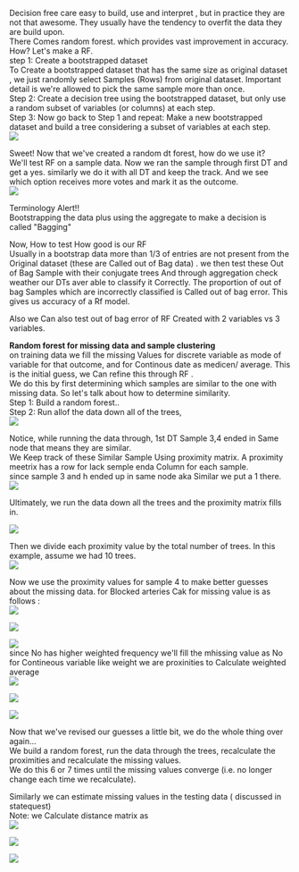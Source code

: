 Decision free care easy to build, use and interpret , but in practice they are not that awesome. They usually have the tendency to overfit the data they are build upon.  
There Comes random forest. which provides vast improvement in accuracy. How? Let's make a RF.  
step 1: Create a bootstrapped dataset  
To Create a bootstrapped dataset that has the same size as original dataset , we just randomly select Samples (Rows) from original dataset. Important detail is we're allowed to pick the same sample more than once.  
Step 2: Create a decision tree using the bootstrapped dataset, but only use a random subset of variables (or columns) at each step.  
Step 3: Now go back to Step 1 and repeat: Make a new bootstrapped dataset and build a tree considering a subset of variables at each step.  
![](file:///C:\Users\abhis\AppData\Local\Packages\SAMSUNGELECTRONICSCoLtd.SamsungNotes_wyx1vj98g3asy\TempState\64@files_250324_130312_623.jpg)  
  
  
Sweet! Now that we've created a random dt forest, how do we use it?  
We'll test RF on a sample data. Now we ran the sample through first DT and get a yes. similarly we do it with all DT and keep the track. And we see which option receives more votes and mark it as the outcome.  
![](file:///C:\Users\abhis\AppData\Local\Packages\SAMSUNGELECTRONICSCoLtd.SamsungNotes_wyx1vj98g3asy\TempState\73@paste_250324_131911_775.jpg)  
  
Terminology Alert!!  
Bootstrapping the data plus using the aggregate to make a decision is called "Bagging"  
  
Now, How to test How good is our RF  
Usually in a bootstrap data more than 1/3 of entries are not present from the Original dataset (these are Called out of Bag data) . we then test these Out of Bag Sample with their conjugate trees And through aggregation check weather our DTs aver able to classify it Correctly. The proportion of out of bag Samples which are incorrectly classified is Called out of bag error. This gives us accuracy of a Rf model.  
  
Also we Can also test out of bag error of RF Created with 2 variables vs 3 variables.  
  
**Random forest for missing** **data** **and sample clustering**  
on training data we fill the missing Values for discrete variable as mode of variable for that outcome, and for Continous date as medicen/ average. This is the initial guess, we Can refine this through RF .  
We do this by first determining which samples are similar to the one with missing data. So let's talk about how to determine similarity.  
Step 1: Build a random forest..  
Step 2: Run allof the data down all of the trees,  
![](file:///C:\Users\abhis\AppData\Local\Packages\SAMSUNGELECTRONICSCoLtd.SamsungNotes_wyx1vj98g3asy\TempState\81@files_250324_133915_254.jpg)  
  
Notice, while running the data through, 1st DT Sample 3,4 ended in Same node that means they are similar.  
We Keep track of these Similar Sample Using proximity matrix. A proximity meetrix has a row for lack semple enda Column for each sample.  
since sample 3 and h ended up in same node aka Similar we put a 1 there.  
![](file:///C:\Users\abhis\AppData\Local\Packages\SAMSUNGELECTRONICSCoLtd.SamsungNotes_wyx1vj98g3asy\TempState\83@files_250324_134411_420.jpg)  
  
Ultimately, we run the data down all the trees and the proximity matrix fills in.  
  
  
  
![](file:///C:\Users\abhis\AppData\Local\Packages\SAMSUNGELECTRONICSCoLtd.SamsungNotes_wyx1vj98g3asy\TempState\88@paste_250324_134533_391.jpg)  
  
Then we divide each proximity value by the total number of trees. In this example, assume we had 10 trees.  
![](file:///C:\Users\abhis\AppData\Local\Packages\SAMSUNGELECTRONICSCoLtd.SamsungNotes_wyx1vj98g3asy\TempState\97@paste_250324_134632_512.jpg)  
  
Now we use the proximity values for sample 4 to make better guesses about the missing data. for Blocked arteries Cak for missing value is as follows :  
![](file:///C:\Users\abhis\AppData\Local\Packages\SAMSUNGELECTRONICSCoLtd.SamsungNotes_wyx1vj98g3asy\TempState\99@files_250324_135056_423.jpg)  
  
![](file:///C:\Users\abhis\AppData\Local\Packages\SAMSUNGELECTRONICSCoLtd.SamsungNotes_wyx1vj98g3asy\TempState\101@20250324_135521.jpg)  
  
![](file:///C:\Users\abhis\AppData\Local\Packages\SAMSUNGELECTRONICSCoLtd.SamsungNotes_wyx1vj98g3asy\TempState\102@files_250324_135812_964.jpg)  
since No has higher weighted frequency we'll fill the mhissing value as No  
for Contineous variable like weight we are proxinities to Calculate weighted average  
![](file:///C:\Users\abhis\AppData\Local\Packages\SAMSUNGELECTRONICSCoLtd.SamsungNotes_wyx1vj98g3asy\TempState\103@files_250324_140151_741.jpg)  
  
![](file:///C:\Users\abhis\AppData\Local\Packages\SAMSUNGELECTRONICSCoLtd.SamsungNotes_wyx1vj98g3asy\TempState\104@files_250324_140236_327.jpg)  
  
![](file:///C:\Users\abhis\AppData\Local\Packages\SAMSUNGELECTRONICSCoLtd.SamsungNotes_wyx1vj98g3asy\TempState\105@paste_250324_140306_032.jpg)  
  
Now that we've revised our guesses a little bit, we do the whole thing over again...  
We build a random forest, run the data through the trees, recalculate the proximities and recalculate the missing values.  
We do this 6 or 7 times until the missing values converge (i.e. no longer change each time we recalculate).  
  
Similarly we can estimate missing values in the testing data ( discussed in statequest)  
Note: we Calculate distance matrix as  
![](file:///C:\Users\abhis\AppData\Local\Packages\SAMSUNGELECTRONICSCoLtd.SamsungNotes_wyx1vj98g3asy\TempState\106@paste_250324_140520_606.jpg)  
  
![](file:///C:\Users\abhis\AppData\Local\Packages\SAMSUNGELECTRONICSCoLtd.SamsungNotes_wyx1vj98g3asy\TempState\107@files_250324_140643_622.jpg)  
  
![](file:///C:\Users\abhis\AppData\Local\Packages\SAMSUNGELECTRONICSCoLtd.SamsungNotes_wyx1vj98g3asy\TempState\108@files_250324_140713_769.jpg)